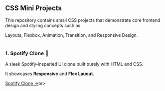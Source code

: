 ## CSS Mini Projects

This repository contains small CSS projects that demonstrate core frontend design and styling concepts such as:

Layouts, Flexbox, Animation, Transition, and Responsive Design.<br><br>


### 1. Spotify Clone 🎵

A sleek Spotify-insperied UI clone built purely with HTML and CSS.

It showcases **Responsive** and **Flex Lauout**.

[Spotify Clone →](https://aaishashaukatali.github.io/CSS-mini-projects/spotify-clone/spotify_clone.html)br><br>





